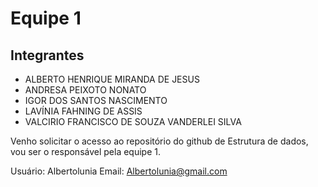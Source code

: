 # Equipe 1

## Integrantes 

* ALBERTO HENRIQUE MIRANDA DE JESUS
* ANDRESA PEIXOTO NONATO
* IGOR DOS SANTOS NASCIMENTO
* LAVÍNIA FAHNING DE ASSIS
* VALCIRIO FRANCISCO DE SOUZA VANDERLEI SILVA

Venho solicitar o acesso ao repositório do github de Estrutura de dados, vou ser o responsável pela equipe 1.

Usuário: Albertolunia
Email: Albertolunia@gmail.com